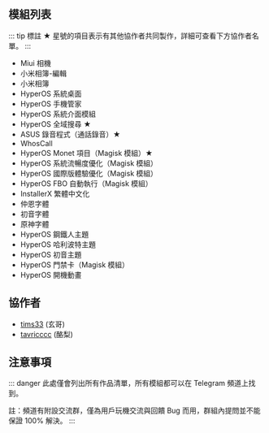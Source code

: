 ## 模組列表

::: tip
標註 ★ 星號的項目表示有其他協作者共同製作，詳細可查看下方協作者名單。
:::

- Miui 相機
- 小米相簿-編輯
- 小米相簿
- HyperOS 系統桌面
- HyperOS 手機管家
- HyperOS 系統介面模組
- HyperOS 全域搜尋 ★
- ASUS 錄音程式（通話錄音）★
- WhosCall
- HyperOS Monet 項目（Magisk 模組）★
- HyperOS 系統流暢度優化（Magisk 模組）
- HyperOS 國際版體驗優化（Magisk 模組）
- HyperOS FBO 自動執行（Magisk 模組）
- InstallerX 繁體中文化
- 仲恩字體
- 初音字體
- 原神字體
- HyperOS 鋼鐵人主題
- HyperOS 哈利波特主題
- HyperOS 初音主題
- HyperOS 門禁卡（Magisk 模組）
- HyperOS 開機動畫

## 協作者

- [tims33](https://t.me/tims33) (玄哥)
- [tavricccc](https://t.me/tavricccc) (酪梨)


## 注意事項

::: danger
此處僅會列出所有作品清單，所有模組都可以在 Telegram 頻道上找到。

註：頻道有附設交流群，僅為用戶玩機交流與回饋 Bug 而用，群組內提問並不能保證 100% 解決。
:::
